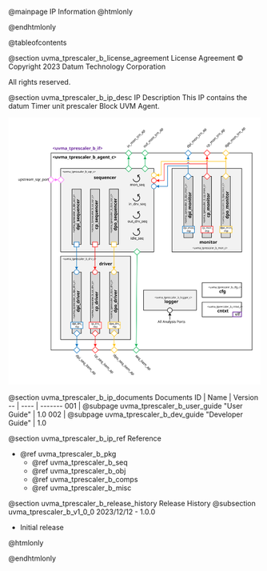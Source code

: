 @mainpage IP Information
@htmlonly
<div class="autonumbering">
@endhtmlonly


@tableofcontents


@section uvma_tprescaler_b_license_agreement License Agreement
© Copyright 2023 Datum Technology Corporation

All rights reserved.


@section uvma_tprescaler_b_ip_desc IP Description
This IP contains the datum Timer unit prescaler Block UVM Agent.

![Timer unit prescaler Block UVM Agent Block Diagram](agent_block_diagram.svg)


@section uvma_tprescaler_b_ip_documents Documents
ID | Name | Version
-- | ---- | -------
001 | @subpage uvma_tprescaler_b_user_guide "User Guide" | 1.0
002 | @subpage uvma_tprescaler_b_dev_guide "Developer Guide" | 1.0


@section uvma_tprescaler_b_ip_ref Reference
 * @ref uvma_tprescaler_b_pkg
   * @ref uvma_tprescaler_b_seq
   * @ref uvma_tprescaler_b_obj
   * @ref uvma_tprescaler_b_comps
   * @ref uvma_tprescaler_b_misc


@section uvma_tprescaler_b_release_history Release History
@subsection uvma_tprescaler_b_v1_0_0 2023/12/12 - 1.0.0
- Initial release


@htmlonly
</div>
@endhtmlonly